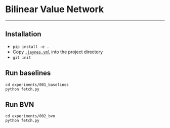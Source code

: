 # Bilinear Value Network
---
## Installation
- `pip install -e . `
- Copy [`.jaynes.yml`](https://github.com/geyang/jaynes-starter-kit/blob/master/04_slurm_configuration/.jaynes.yml) into the project directory
- `git init`

## Run baselines
```
cd experiments/001_baselines
python fetch.py
```

## Run BVN
```
cd experiments/002_bvn
python fetch.py
```